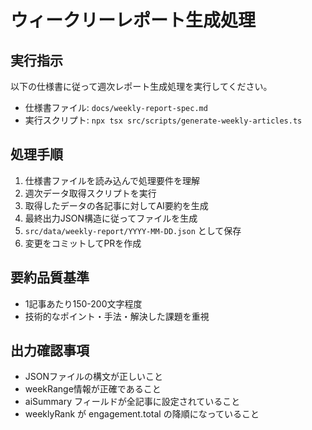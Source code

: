 # ウィークリーレポート生成処理

## 実行指示
以下の仕様書に従って週次レポート生成処理を実行してください。
- 仕様書ファイル: `docs/weekly-report-spec.md`
- 実行スクリプト: `npx tsx src/scripts/generate-weekly-articles.ts`

## 処理手順
1. 仕様書ファイルを読み込んで処理要件を理解
2. 週次データ取得スクリプトを実行
3. 取得したデータの各記事に対してAI要約を生成
4. 最終出力JSON構造に従ってファイルを生成
5. `src/data/weekly-report/YYYY-MM-DD.json` として保存
6. 変更をコミットしてPRを作成

## 要約品質基準
- 1記事あたり150-200文字程度
- 技術的なポイント・手法・解決した課題を重視

## 出力確認事項
- JSONファイルの構文が正しいこと
- weekRange情報が正確であること
- aiSummary フィールドが全記事に設定されていること
- weeklyRank が engagement.total の降順になっていること